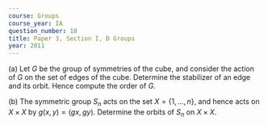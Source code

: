 ```yaml
---
course: Groups
course_year: IA
question_number: 18
title: Paper 3, Section I, D Groups
year: 2011
---
```




(a) Let $G$ be the group of symmetries of the cube, and consider the action of $G$ on the set of edges of the cube. Determine the stabilizer of an edge and its orbit. Hence compute the order of $G$.

(b) The symmetric group $S_{n}$ acts on the set $X=\{1, \ldots, n\}$, and hence acts on $X \times X$ by $g(x, y)=(g x, g y)$. Determine the orbits of $S_{n}$ on $X \times X$.